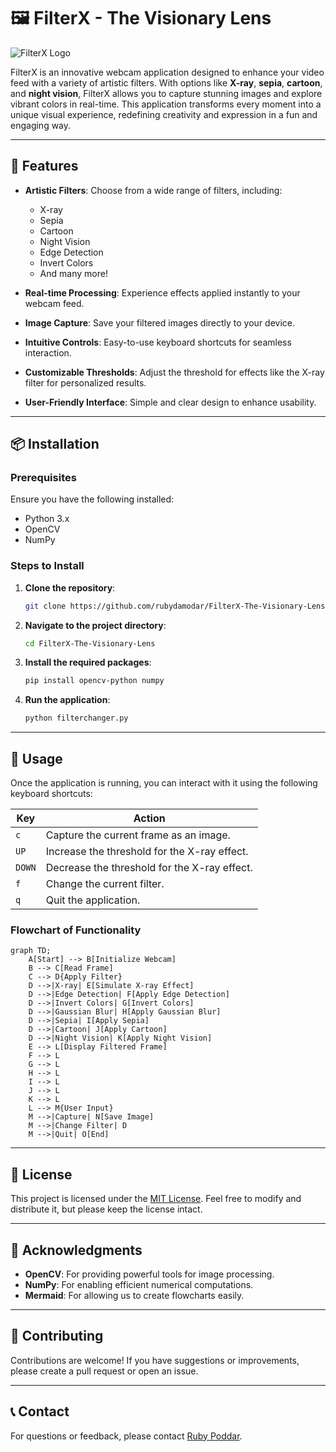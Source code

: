 






# 🖼️ FilterX - The Visionary Lens

![FilterX Logo](https://see.fontimg.com/api/rf5/JRgPo/YzY0YzQ4YTg3ODkyNDNhMDgzYWRkMmJjNDU0ZmU0ZWQub3Rm/RmlsdGVyWCAtIFRoZSBWaXNpb25hcnkgTGVucw/supercharge.png?r=fs&h=33&w=1250&fg=0B0B0B&bg=FFFFFF&tb=1&s=26) 

FilterX is an innovative webcam application designed to enhance your video feed with a variety of artistic filters. With options like **X-ray**, **sepia**, **cartoon**, and **night vision**, FilterX allows you to capture stunning images and explore vibrant colors in real-time. This application transforms every moment into a unique visual experience, redefining creativity and expression in a fun and engaging way.

---

## 🎨 Features


- **Artistic Filters**: Choose from a wide range of filters, including:
  - X-ray
  - Sepia
  - Cartoon
  - Night Vision
  - Edge Detection
  - Invert Colors
  - And many more!
  
- **Real-time Processing**: Experience effects applied instantly to your webcam feed.

- **Image Capture**: Save your filtered images directly to your device.

- **Intuitive Controls**: Easy-to-use keyboard shortcuts for seamless interaction.

- **Customizable Thresholds**: Adjust the threshold for effects like the X-ray filter for personalized results.

- **User-Friendly Interface**: Simple and clear design to enhance usability.

---

## 📦 Installation

### Prerequisites

Ensure you have the following installed:

- Python 3.x
- OpenCV
- NumPy

### Steps to Install

1. **Clone the repository**:
   ```bash
   git clone https://github.com/rubydamodar/FilterX-The-Visionary-Lens.git
   ```

2. **Navigate to the project directory**:
   ```bash
   cd FilterX-The-Visionary-Lens
   ```

3. **Install the required packages**:
   ```bash
   pip install opencv-python numpy
   ```

4. **Run the application**:
   ```bash
   python filterchanger.py
   ```

---

## 📖 Usage

Once the application is running, you can interact with it using the following keyboard shortcuts:

| Key  | Action                                       |
|------|----------------------------------------------|
| `c`  | Capture the current frame as an image.      |
| `UP` | Increase the threshold for the X-ray effect.|
| `DOWN` | Decrease the threshold for the X-ray effect. |
| `f`  | Change the current filter.                   |
| `q`  | Quit the application.                        |

### Flowchart of Functionality

```mermaid
graph TD;
    A[Start] --> B[Initialize Webcam]
    B --> C[Read Frame]
    C --> D{Apply Filter}
    D -->|X-ray| E[Simulate X-ray Effect]
    D -->|Edge Detection| F[Apply Edge Detection]
    D -->|Invert Colors| G[Invert Colors]
    D -->|Gaussian Blur| H[Apply Gaussian Blur]
    D -->|Sepia| I[Apply Sepia]
    D -->|Cartoon| J[Apply Cartoon]
    D -->|Night Vision| K[Apply Night Vision]
    E --> L[Display Filtered Frame]
    F --> L
    G --> L
    H --> L
    I --> L
    J --> L
    K --> L
    L --> M{User Input}
    M -->|Capture| N[Save Image]
    M -->|Change Filter| D
    M -->|Quit| O[End]
```

---

## 📜 License

This project is licensed under the [MIT License](LICENSE). Feel free to modify and distribute it, but please keep the license intact.

---

## 🙏 Acknowledgments

- **OpenCV**: For providing powerful tools for image processing.
- **NumPy**: For enabling efficient numerical computations.
- **Mermaid**: For allowing us to create flowcharts easily.

---

## 🌟 Contributing

Contributions are welcome! If you have suggestions or improvements, please create a pull request or open an issue.

---

## 📞 Contact

For questions or feedback, please contact [Ruby Poddar](mailto:rubypoddarr@gmail.com).


